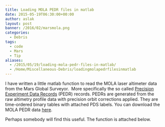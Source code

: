 ```yaml
---
title: Loading MOLA PEDR files in matlab
date: 2015-05-19T06:30:00+00:00
author: aslak
layout: post
banner: /2016/02/marsmola.png
categories:
  - Debris
tags:
  - code
  - Mars
  - Tip
aliases:
  - /2015/05/19/loading-mola-pedr-files-in-matlab/
  - /Home/Miscellaneous-Debris/loadingmolapedrfilesinmatlab
---
```

I have written a little matlab function to read the MOLA laser altimeter data from the Mars Global Surveyor.  More specifically the so called [Precision Experiment Data Records](http://pds-geosciences.wustl.edu/missions/mgs/pedr.html) (PEDR) records. PEDRs are generated from the raw altimetry profile data with precision orbit corrections applied. They are time-ordered binary tables with attached PDS labels. You can download the MOLA PEDR data [here](ftp://pds-geosciences.wustl.edu/mgs/mgs-m-mola-3-pedr-l1a-v1/mgsl_21xx/data/).
  
Perhaps somebody will find this useful. The function is attached below.
